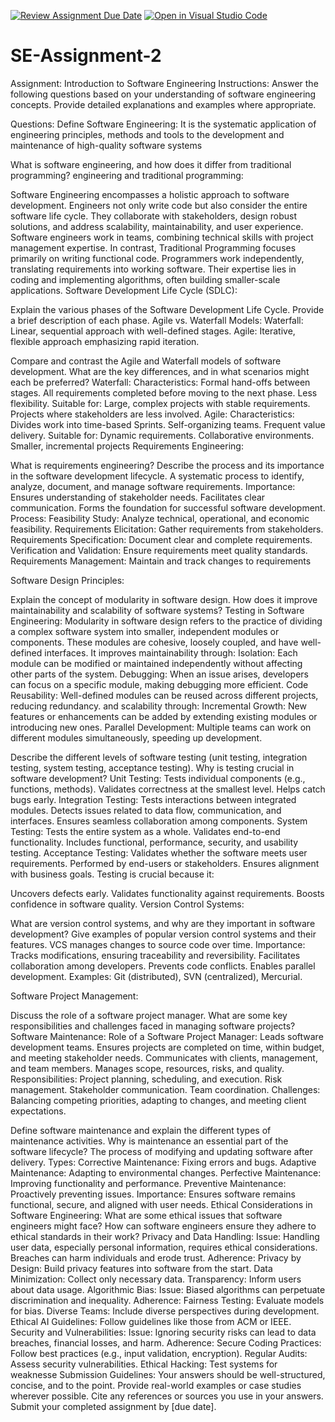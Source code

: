 [![Review Assignment Due Date](https://classroom.github.com/assets/deadline-readme-button-24ddc0f5d75046c5622901739e7c5dd533143b0c8e959d652212380cedb1ea36.svg)](https://classroom.github.com/a/-ucQIGTc)
[![Open in Visual Studio Code](https://classroom.github.com/assets/open-in-vscode-718a45dd9cf7e7f842a935f5ebbe5719a5e09af4491e668f4dbf3b35d5cca122.svg)](https://classroom.github.com/online_ide?assignment_repo_id=15244417&assignment_repo_type=AssignmentRepo)
# SE-Assignment-2
Assignment: Introduction to Software Engineering
Instructions:
Answer the following questions based on your understanding of software engineering concepts. Provide detailed explanations and examples where appropriate.

Questions:
Define Software Engineering:
 It is the systematic application of engineering principles, methods and tools to the development and maintenance of high-quality software systems


What is software engineering, and how does it differ from traditional programming?
engineering and traditional programming:

Software Engineering encompasses a holistic approach to software development. Engineers not only write code but also consider the entire software life cycle. They collaborate with stakeholders, design robust solutions, and address scalability, maintainability, and user experience. Software engineers work in teams, combining technical skills with project management expertise.
In contrast, Traditional Programming focuses primarily on writing functional code. Programmers work independently, translating requirements into working software. Their expertise lies in coding and implementing algorithms, often building smaller-scale applications.
Software Development Life Cycle (SDLC):

Explain the various phases of the Software Development Life Cycle. Provide a brief description of each phase.
Agile vs. Waterfall Models:
Waterfall: Linear, sequential approach with well-defined stages.
Agile: Iterative, flexible approach emphasizing rapid iteration.

Compare and contrast the Agile and Waterfall models of software development. What are the key differences, and in what scenarios might each be preferred?
Waterfall:
Characteristics:
Formal hand-offs between stages.
All requirements completed before moving to the next phase.
Less flexibility.
Suitable for:
Large, complex projects with stable requirements.
Projects where stakeholders are less involved.
Agile:
Characteristics:
Divides work into time-based Sprints.
Self-organizing teams.
Frequent value delivery.
Suitable for:
Dynamic requirements.
Collaborative environments.
Smaller, incremental projects
Requirements Engineering:

What is requirements engineering? Describe the process and its importance in the software development lifecycle.
A systematic process to identify, analyze, document, and manage software requirements.
Importance:
  Ensures understanding of stakeholder needs.
  Facilitates clear communication.
  Forms the foundation for successful software development.
Process:
Feasibility Study: Analyze technical, operational, and economic feasibility.
Requirements Elicitation: Gather requirements from stakeholders.
Requirements Specification: Document clear and complete requirements.
Verification and Validation: Ensure requirements meet quality standards.
Requirements Management: Maintain and track changes to requirements

Software Design Principles:

Explain the concept of modularity in software design. How does it improve maintainability and scalability of software systems?
Testing in Software Engineering:
Modularity in software design refers to the practice of dividing a complex software system into smaller, independent modules or components. These modules are cohesive, loosely coupled, and have well-defined interfaces. 
It improves maintainability through:
  Isolation: Each module can be modified or maintained independently without affecting other parts of the system.
  Debugging: When an issue arises, developers can focus on a specific module, making debugging more efficient.
  Code Reusability: Well-defined modules can be reused across different projects, reducing redundancy.
and scalability through:
  Incremental Growth: New features or enhancements can be added by extending existing modules or introducing new ones.
  Parallel Development: Multiple teams can work on different modules simultaneously, speeding up development.
    

Describe the different levels of software testing (unit testing, integration testing, system testing, acceptance testing). Why is testing crucial in software development?
Unit Testing:
Tests individual components (e.g., functions, methods).
Validates correctness at the smallest level.
Helps catch bugs early.
Integration Testing:
Tests interactions between integrated modules.
Detects issues related to data flow, communication, and interfaces.
Ensures seamless collaboration among components.
System Testing:
Tests the entire system as a whole.
Validates end-to-end functionality.
Includes functional, performance, security, and usability testing.
Acceptance Testing:
Validates whether the software meets user requirements.
Performed by end-users or stakeholders.
Ensures alignment with business goals.
Testing is crucial because it:

Uncovers defects early.
Validates functionality against requirements.
Boosts confidence in software quality.
Version Control Systems:



What are version control systems, and why are they important in software development? Give examples of popular version control systems and their features.
VCS manages changes to source code over time.
Importance:
Tracks modifications, ensuring traceability and reversibility.
Facilitates collaboration among developers.
Prevents code conflicts.
Enables parallel development.
Examples: Git (distributed), SVN (centralized), Mercurial.

Software Project Management:

Discuss the role of a software project manager. What are some key responsibilities and challenges faced in managing software projects?
Software Maintenance:
Role of a Software Project Manager:
Leads software development teams.
Ensures projects are completed on time, within budget, and meeting stakeholder needs.
Communicates with clients, management, and team members.
Manages scope, resources, risks, and quality.
Responsibilities:
Project planning, scheduling, and execution.
Risk management.
Stakeholder communication.
Team coordination.
Challenges: Balancing competing priorities, adapting to changes, and meeting client expectations.

Define software maintenance and explain the different types of maintenance activities. Why is maintenance an essential part of the software lifecycle?
The process of modifying and updating software after delivery.
Types:
Corrective Maintenance: Fixing errors and bugs.
Adaptive Maintenance: Adapting to environmental changes.
Perfective Maintenance: Improving functionality and performance.
Preventive Maintenance: Proactively preventing issues.
Importance:
 Ensures software remains functional, secure, and aligned with user needs.
Ethical Considerations in Software Engineering:
What are some ethical issues that software engineers might face? How can software engineers ensure they adhere to ethical standards in their work?
Privacy and Data Handling:
Issue: Handling user data, especially personal information, requires ethical considerations. Breaches can harm individuals and erode trust.
Adherence:
Privacy by Design: Build privacy features into software from the start.
Data Minimization: Collect only necessary data.
Transparency: Inform users about data usage.
Algorithmic Bias:
Issue: Biased algorithms can perpetuate discrimination and inequality.
Adherence:
Fairness Testing: Evaluate models for bias.
Diverse Teams: Include diverse perspectives during development.
Ethical AI Guidelines: Follow guidelines like those from ACM or IEEE.
Security and Vulnerabilities:
Issue: Ignoring security risks can lead to data breaches, financial losses, and harm.
Adherence:
Secure Coding Practices: Follow best practices (e.g., input validation, encryption).
Regular Audits: Assess security vulnerabilities.
Ethical Hacking: Test systems for weaknesse
Submission Guidelines:
Your answers should be well-structured, concise, and to the point.
Provide real-world examples or case studies wherever possible.
Cite any references or sources you use in your answers.
Submit your completed assignment by [due date].
